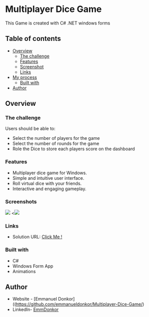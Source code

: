 # Multiplayer Dice Game

This Game is created with C# .NET windows forms

## Table of contents

- [Overview](#overview)
  - [The challenge](#the-challenge)
  -  [Features](#features)
  - [Screenshot](#screenshot)
  - [Links](#links)
- [My process](#my-process)
  - [Built with](#built-with)
- [Author](#author)

## Overview

### The challenge

Users should be able to:

- Select the number of players for the game
- Select the number of rounds for the game
- Role the Dice to store each players score on the dashboard

### Features
- Multiplayer dice game for Windows.
- Simple and intuitive user interface.
- Roll virtual dice with your friends.
- Interactive and engaging gameplay.

### Screenshots

![](https://drive.google.com/file/d/1vacCdu5HTc39VXIyVCfAhZS8eTKlcHhh/view?usp=sharing)
<![](https://drive.google.com/uc?export=view&id=1vacCdu5HTc39VXIyVCfAhZS8eTKlcHhh
)

### Links

- Solution URL: [Click Me !](https://github.com/emmanueldonkor/Multiplayer-Dice-Game)

### Built with

- C#
- Windows Form App
- Animations

## Author

- Website - [Emmanuel Donkor]((https://github.com/emmanueldonkor/Multiplayer-Dice-Game/)
- LinkedIn- [EmmDonkor](https://www.linkedin.com/in/donkor-emmanuel-56b05b219/)
